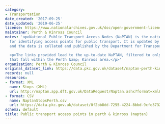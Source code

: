 ```yaml
---
category:
- Transportation
date_created: '2017-09-25'
date_updated: '2019-06-25'
license: https://www.nationalarchives.gov.uk/doc/open-government-licence/version/3/
maintainer: Perth & Kinross Council
notes: '<p>National Public Transport Access Nodes (NaPTAN) is the national system
  for identifying access points for public transport. It is updated by local authorities
  and the data is collated and published by the Department for Transport (DfT).</p>

  <p>The links provided lead to the up-to-date NaPTAN, filtered to only include points
  that fall within the Perth &amp; Kinross area.</p>'
organization: Perth & Kinross Council
original_dataset_link: https://data.pkc.gov.uk/dataset/naptan-perth-kinross
records: null
resources:
- format: XML
  name: Stops (XML)
  url: http://naptan.app.dft.gov.uk/DataRequest/Naptan.ashx?format=xml&LA=648
- format: CSV
  name: NaptanStopsPerth.csv
  url: https://data.pkc.gov.uk/dataset/0f2bb8dd-7255-4224-8bbd-9cfe3732d1d6/resource/0ab9c888-6c26-48f6-8941-7c174b73ff76/download/naptanstopsperth.csv
schema: default
title: Public transport access points in perth & kinross (naptan)
---
```

